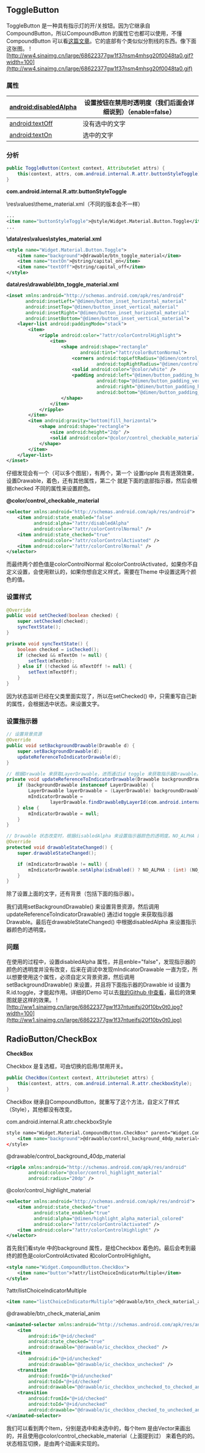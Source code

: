 ## ToggleButton

ToggleButton 是一种具有指示灯的开/关按钮。因为它继承自CompoundButton，所以CompoundButton 的属性它也都可以使用，不懂CompoundButton 可以看[这篇文章](CompoundButton源码分析.md)。它的底部有个类似似分割线的东西。像下面这张图。
![http://ww4.sinaimg.cn/large/68622377gw1f37nsm4mhsg20f0048ta0.gif?width=100](http://ww4.sinaimg.cn/large/68622377gw1f37nsm4mhsg20f0048ta0.gif)



### **属性**

| [android:disabledAlpha](http://developer.android.com/reference/android/widget/ToggleButton.html#attr_android:disabledAlpha) | 设置按钮在禁用时透明度（我们后面会详细说到）（enable=false） |
| ---------------------------------------- | ------------------------------------ |
| [android:textOff](http://developer.android.com/reference/android/widget/ToggleButton.html#attr_android:textOff) | 没有选中的文字                              |
| [android:textOn](http://developer.android.com/reference/android/widget/ToggleButton.html#attr_android:textOn) | 选中的文字                                |



### 分析

```java
public ToggleButton(Context context, AttributeSet attrs) {
    this(context, attrs, com.android.internal.R.attr.buttonStyleToggle);
}
```



**com.android.internal.R.attr.buttonStyleToggle**

\res\values\theme_material.xml（不同的版本会不一样）

```xml
...
<item name="buttonStyleToggle">@style/Widget.Material.Button.Toggle</item>
...
```



**\data\res\values\styles_material.xml**
```xml
<style name="Widget.Material.Button.Toggle">
    <item name="background">@drawable/btn_toggle_material</item>
    <item name="textOn">@string/capital_on</item>
    <item name="textOff">@string/capital_off</item>
</style>
```



**data\res\drawable\btn_toggle_material.xml**

```xml
<inset xmlns:android="http://schemas.android.com/apk/res/android"
       android:insetLeft="@dimen/button_inset_horizontal_material"
       android:insetTop="@dimen/button_inset_vertical_material"
       android:insetRight="@dimen/button_inset_horizontal_material"
       android:insetBottom="@dimen/button_inset_vertical_material">
    <layer-list android:paddingMode="stack">
        <item>
            <ripple android:color="?attr/colorControlHighlight">
                <item>
                    <shape android:shape="rectangle"
                           android:tint="?attr/colorButtonNormal">
                        <corners android:topLeftRadius="@dimen/control_corner_material"
                                 android:topRightRadius="@dimen/control_corner_material"/>
                        <solid android:color="@color/white" />
                        <padding android:left="@dimen/button_padding_horizontal_material"
                                 android:top="@dimen/button_padding_vertical_material"
                                 android:right="@dimen/button_padding_horizontal_material"
                                 android:bottom="@dimen/button_padding_vertical_material" />
                    </shape>
                </item>
            </ripple>
        </item>
        <item android:gravity="bottom|fill_horizontal">
            <shape android:shape="rectangle">
                <size android:height="2dp" />
                <solid android:color="@color/control_checkable_material" />
            </shape>
        </item>
    </layer-list>
</inset>
```

仔细发现会有一个<layer-list>（可以多个图层），有两个<Item>，第一个<item> 设置ripple 具有涟漪效果，设置Drawable，着色，还有其他属性，第二个<Item> 就是下面的底部指示器，然后会根据checked 不同的属性来设置颜色。



**@color/control_checkable_material**

```xml
<selector xmlns:android="http://schemas.android.com/apk/res/android">
    <item android:state_enabled="false"
          android:alpha="?attr/disabledAlpha"
          android:color="?attr/colorControlNormal" />
    <item android:state_checked="true"
          android:color="?attr/colorControlActivated" />
    <item android:color="?attr/colorControlNormal" />
</selector>
```

而最终两个颜色值是colorControlNormal 和colorControlActivated，如果你不自定义设置，会使用默认的，如果你想自定义样式，需要在Theme 中设置这两个颜色的值。



### **设置样式**

```java
@Override
public void setChecked(boolean checked) {
    super.setChecked(checked);
    syncTextState();
}

private void syncTextState() {
    boolean checked = isChecked();
    if (checked && mTextOn != null) {
        setText(mTextOn);
    } else if (!checked && mTextOff != null) {
        setText(mTextOff);
    }
}
```

因为状态监听已经在父类里面实现了，所以在setChecked() 中，只需重写自己新的属性，会根据选中状态。来设置文字。



### **设置指示器**

```java
// 设置背景资源
@Override
public void setBackgroundDrawable(Drawable d) {
    super.setBackgroundDrawable(d);
    updateReferenceToIndicatorDrawable(d);
}

// 根据Drawable 来获取LayerDrawable，进而通过id toggle 来获取指示器Drawable。
private void updateReferenceToIndicatorDrawable(Drawable backgroundDrawable) {
    if (backgroundDrawable instanceof LayerDrawable) {
        LayerDrawable layerDrawable = (LayerDrawable) backgroundDrawable;
        mIndicatorDrawable =
                layerDrawable.findDrawableByLayerId(com.android.internal.R.id.toggle);
    } else {
        mIndicatorDrawable = null;
    }
}

// Drawable 状态改变时，根据disabledAlpha 来设置指示器颜色的透明度。NO_ALPHA 默认为0XFF（255）。
@Override
protected void drawableStateChanged() {
    super.drawableStateChanged();

    if (mIndicatorDrawable != null) {
        mIndicatorDrawable.setAlpha(isEnabled() ? NO_ALPHA : (int) (NO_ALPHA * mDisabledAlpha));
    }
}
```

除了设置上面的文字，还有背景（包括下面的指示器）。

我们调用setBackgroundDrawable() 来设置背景资源，然后调用updateReferenceToIndicatorDrawable() 通过id toggle 来获取指示器Drawable。最后在drawableStateChanged() 中根据disabledAlpha 来设置指示器颜色的透明度。



### **问题**

在使用的过程中，设置disabledAlpha 属性，并且enble="false"，发现指示器的颜色的透明度并没有改变，后来在调试中发现mIndicatorDrawable 一直为空，所以想要使用这个属性，必须自定义背景资源，然后调用setBackgroundDrawable() 来设置，并且将下面指示器的Drawable id 设置为R.id.toggle，才能起作用。详细的Demo 可以去[我的Github 中查看]()，最后的效果图就是这样的效果。
![http://ww1.sinaimg.cn/large/68622377gw1f37ntueifsj20f10bv0t0.jpg?width=100](http://ww1.sinaimg.cn/large/68622377gw1f37ntueifsj20f10bv0t0.jpg)



## RadioButton/CheckBox

**CheckBox**

Checkbox 是复选框，可由切换的启用/禁用开关。

```java
public CheckBox(Context context, AttributeSet attrs) {
    this(context, attrs, com.android.internal.R.attr.checkboxStyle);
}
```

CheckBox 继承自CompoundButton，就重写了这个方法，自定义了样式（Style），其他都没有改变。



com.android.internal.R.attr.checkboxStyle

```xml
style name="Widget.Material.CompoundButton.CheckBox" parent="Widget.CompoundButton.CheckBox">
    <item name="background">@drawable/control_background_40dp_material</item>
</style>
```



@drawable/control_background_40dp_material

```xml
<ripple xmlns:android="http://schemas.android.com/apk/res/android"
        android:color="@color/control_highlight_material"
        android:radius="20dp" />
```



@color/control_highlight_material

```xml
<selector xmlns:android="http://schemas.android.com/apk/res/android">
    <item android:state_checked="true"
          android:state_enabled="true"
          android:alpha="@dimen/highlight_alpha_material_colored"
          android:color="?attr/colorControlActivated" />
    <item android:color="?attr/colorControlHighlight" />
</selector>
```

首先我们看style 中的background 属性，是给Checkbox 着色的。最后会考到最终的颜色是colorControlActivated 和colorControlHighlight。



```xml
<style name="Widget.CompoundButton.CheckBox">
    <item name="button">?attr/listChoiceIndicatorMultiple</item>
</style>
```



?attr/listChoiceIndicatorMultiple

```xml
<item name="listChoiceIndicatorMultiple">@drawable/btn_check_material_anim</item>
```



@drawable/btn_check_material_anim

```xml
<animated-selector xmlns:android="http://schemas.android.com/apk/res/android">
    <item
        android:id="@+id/checked"
        android:state_checked="true"
        android:drawable="@drawable/ic_checkbox_checked" />
    <item
        android:id="@+id/unchecked"
        android:drawable="@drawable/ic_checkbox_unchecked" />
    <transition
        android:fromId="@+id/unchecked"
        android:toId="@+id/checked"
        android:drawable="@drawable/ic_checkbox_unchecked_to_checked_animation" />
    <transition
        android:fromId="@+id/checked"
        android:toId="@+id/unchecked"
        android:drawable="@drawable/ic_checkbox_checked_to_unchecked_animation" />
</animated-selector>
```

我们可以看到两个Item，分别是选中和未选中的，每个Item 是由Vector来画出的，并且使用@color/control_checkable_material（上面提到过） 来着色的的。状态相互切换，是由两个动画来实现的。
